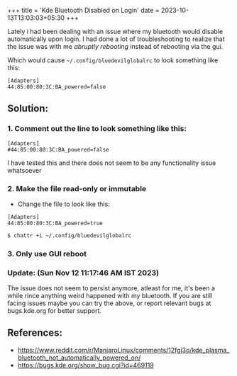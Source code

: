 +++
title = 'Kde Bluetooth Disabled on Login'
date = 2023-10-13T13:03:03+05:30
+++

Lately i had been dealing with an issue where my bluetooth would disable automatically upon login. I had done a lot of troubleshooting to realize that the issue was with me *abruptly rebooting* instead of rebooting via the gui.

Which would cause `~/.config/bluedevilglobalrc` to look something like this:

```
[Adapters]
44:85:00:80:3C:BA_powered=false
```

## Solution:

### 1. Comment out the line to look something like this:

```
[Adapters]
#44:85:00:80:3C:BA_powered=false
```
I have tested this and there does not seem to be any functionality issue whatsoever

### 2. Make the file read-only or immutable

- Change the file to look like this:

```
[Adapters]
44:85:00:80:3C:BA_powered=true
```

```bash 
$ chattr +i ~/.config/bluedevilglobalrc
```

### 3. Only use GUI reboot

### Update: (Sun Nov 12 11:17:46 AM IST 2023)
The issue does not seem to persist anymore, atleast for me, it's been a while rince anything weird happened with my bluetooth. If you are still facing issues maybe you can try the above, or report relevant bugs at bugs.kde.org for better support.

## References:

- https://www.reddit.com/r/ManjaroLinux/comments/12fgj3o/kde_plasma_bluetooth_not_automatically_powered_on/
- https://bugs.kde.org/show_bug.cgi?id=469119
